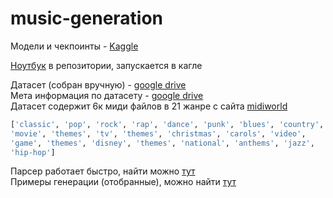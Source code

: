 # music-generation

Модели и чекпоинты - [Kaggle](https://www.kaggle.com/datasets/mygaps/midineo/settings)

[Ноутбук](https://github.com/Lednik7/music-generation/blob/main/gpt-neo-music.ipynb) в репозитории, запускается в кагле

Датасет (собран вручную) - [google drive](https://drive.google.com/file/d/1ZLhYZObENV1_oS_CPqrPZrThwrWH84ju/view?usp=sharing)\
Мета информация по датасету - [google drive](https://drive.google.com/file/d/1-3zqksBhaKChyBuMLto3QHmYbNfUfCuA/view?usp=sharing)\
Датасет содержит 6к миди файлов в 21 жанре с сайта [midiworld](https://www.midiworld.com)

```python
['classic', 'pop', 'rock', 'rap', 'dance', 'punk', 'blues', 'country',
'movie', 'themes', 'tv', 'themes', 'christmas', 'carols', 'video',
'game', 'themes', 'disney', 'themes', 'national', 'anthems', 'jazz',
'hip-hop']
```

Парсер работает быстро, найти можно [тут](https://github.com/Lednik7/music-generation/blob/main/music_parser.ipynb)\
Примеры генерации (отобранные), можно найти [тут](https://github.com/Lednik7/music-generation/tree/main/examples)
